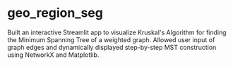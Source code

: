 # geo_region_seg
Built an interactive Streamlit app to visualize Kruskal's Algorithm for finding the Minimum Spanning Tree of a weighted graph. Allowed user input of graph edges and dynamically displayed step-by-step MST construction using NetworkX and Matplotlib.
